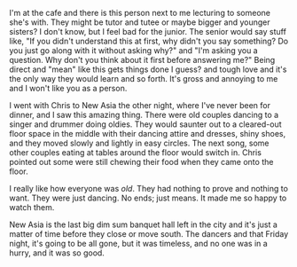 I'm at the cafe and there is this person next to me lecturing to someone she's with. They might be tutor and tutee or maybe bigger and younger sisters? I don't know, but I feel bad for the junior. The senior would say stuff like, "If you didn't understand this at first, why didn't you say something? Do you just go along with it without asking why?" and "I'm asking you a question. Why don't you think about it first before answering me?" Being direct and "mean" like this gets things done I guess? and tough love and it's the only way they would learn and so forth. It's gross and annoying to me and I won't like you as a person. 

I went with Chris to New Asia the other night, where I've never been for dinner, and I saw this amazing thing. There were old couples dancing to a singer and drummer doing oldies. They would saunter out to a cleared-out floor space in the middle with their dancing attire and dresses, shiny shoes, and they moved slowly and lightly in easy circles. The next song, some other couples eating at tables around the floor would switch in. Chris pointed out some were still chewing their food when they came onto the floor. 

I really like how everyone was <i>old</i>. They had nothing to prove and nothing to want. They were just dancing. No ends; just means. It made me so happy to watch them.

New Asia is the last big dim sum banquet hall left in the city and it's just a matter of time before they close or move south. The dancers and that Friday night, it's going to be all gone, but it was timeless, and no one was in a hurry, and it was so good.



